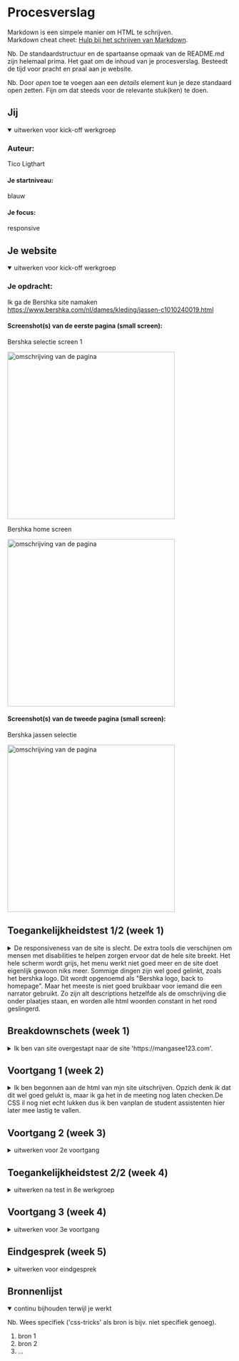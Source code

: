 # Procesverslag
Markdown is een simpele manier om HTML te schrijven.  
Markdown cheat cheet: [Hulp bij het schrijven van Markdown](https://github.com/adam-p/markdown-here/wiki/Markdown-Cheatsheet).

Nb. De standaardstructuur en de spartaanse opmaak van de README.md zijn helemaal prima. Het gaat om de inhoud van je procesverslag. Besteedt de tijd voor pracht en praal aan je website.

Nb. Door *open* toe te voegen aan een *details* element kun je deze standaard open zetten. Fijn om dat steeds voor de relevante stuk(ken) te doen.





## Jij

<details open>
  <summary>uitwerken voor kick-off werkgroep</summary>

  ### Auteur:
 Tico Ligthart

  #### Je startniveau:
  blauw

  #### Je focus:
 responsive
 
</details>





## Je website

<details open>
  <summary>uitwerken voor kick-off werkgroep</summary>

  ### Je opdracht:
 Ik ga de Bershka site namaken
 https://www.bershka.com/nl/dames/kleding/jassen-c1010240019.html

  #### Screenshot(s) van de eerste pagina (small screen): 
  Bershka selectie screen 1
  
  <img src="readme-images/bershkascreen1.jpg" width="375px" alt="omschrijving van de pagina">
  
  
 Bershka home screen
  
   <img src="readme-images/bershkascreen1_2.jpg" width="375px" alt="omschrijving van de pagina">

  #### Screenshot(s) van de tweede pagina (small screen):
  Bershka jassen selectie
  
  <img src="readme-images/Bershkascreen2.jpg" width="375px" alt="omschrijving van de pagina">
 
</details>



## Toegankelijkheidstest 1/2 (week 1)

<details>
  <summary>De responsiveness van de site is slecht. De extra tools die verschijnen om mensen met disabilities te helpen zorgen ervoor dat de hele site breekt. Het hele scherm wordt grijs, het menu werkt niet goed meer en de site doet eigenlijk gewoon niks meer. Sommige dingen zijn wel goed gelinkt, zoals het bershka logo. Dit wordt opgenoemd als "Bershka logo, back to homepage". Maar het meeste is niet goed bruikbaar voor iemand die een narrator gebruikt. Zo zijn alt descriptions hetzelfde als de omschrijving die onder plaatjes staan, en worden alle html woorden constant in het rond geslingerd. </summary>

  ### Bevindingen
  Lijst met je bevindingen die in de test naar voren kwamen:
  - De site is zonder zicht zeer slecht te navigeren.
  - Veel dingen zijn niet goed gelabeld.
  - Veel dingen staan klein en op elkaar, dus voor mensen die bijvoorbeeld parkisons hebben is het heel moeilijk om de site te navigeren. Ook zorgt dit ervoor dat   dingen snel onleesbaar worden als je zicht slechter is.

  #### Screenreader
Het is moeilijk te navigeren, veel dingen zijn slecht gelabeld.
Daarnaast breken de extra support tools de hele site.

Het is makkelijk om de html elementen de juiste namen en dat soort dingen te geven zodat de screen reader het niet fout afleest. Maar het feit dat de screen reader tools de site breken is niet makkelijk fix baar, want ik snap niet waarom dit gebeurt. 

  #### Muis en Toetsenbord 

De tab navigatie selecteert dingen die niet te zien zijn. Ook is de selector niet super duidelijk. Daarnaast is de volgorde waarin de tabselectie gaat niet super logisch, zo gaat het soms menus in die nog niet geopend zijn inplaats van naar de volgende item in het navigatie menu.

Een oplossing zou zijn de code semantisch correct maken. 



  #### Motoriek (shocks, elastiekjes)
De site is opzich prima navigeerbaar met de elastiekjes, maar veel dingen staan wel dicht op elkaar. Met de schokken maat dit het heel moeilijk om de site te navigeren.

Een makkelijke oplossing zou zijn om alle menutjes gewoon wat grooter te maken. De hoofd menus zijn dit al, maar de sub-menutjes zijn super klein. Geef ze gewoon wat meer ruimte, en ook maar direct wat meer letter grootte. Lost ook meteen het volgende probleem op:

  #### Visueel (brillen, contrast, kleurenblind, dark/light). 
Met een visuele beperking zijn alle kleinere menus al heel snel onleesbaar. De darktheme van de site werkt wel prima en er is ook genoeg contrast voor kleure blinde mensen.

De menus moeten gewoon wat groter gemaakt worden.

Achteraf blijkt dat de site op telefoon en het vormaat " telefoon" op computer compleet verschillend zijn. Dit en dat de support tools de site breken hebben ervoor gezorgd dat ik maar van site ben verandert (op 17/11/2022).

</details>



## Breakdownschets (week 1)

<details>
  <summary>Ik ben van site overgestapt naar de site 'https://mangasee123.com'.</summary>

  ### de hele pagina: 
  <img src="readme-images/mangaseebreakdownschets.jpg" width="375px" alt="breakdown van de hele pagina">

  ### dynamisch deel (bijv menu): 
  <img src="readme-images/dummy-plaatje.jpg" width="375px" alt="breakdown van een dynamisch deel">

  ### wellicht nog een dynamisch deel (bijv filter): 
  <img src="readme-images/dummy-plaatje.jpg" width="375px" alt="breakdown van nog een dynamisch deel">

</details>





## Voortgang 1 (week 2)

<details>
  <summary>Ik ben begonnen aan de html van mjn site uitschrijven. Opzich denk ik dat dit wel goed gelukt is, maar ik ga het in de meeting nog laten checken.De CSS il nog niet echt lukken dus ik ben vanplan de student assistenten hier later mee lastig te vallen.</summary>

  ### Stand van zaken
  Wat ging goed?
  Ik vind het leuk om hie raan te werken, maar er is nog niet super veel goed gegaan moet ik zeggen.
  
  Wat ging minder?
  Ondanks de opdrachten te hebben gedaan en de code terugbeken te hebben kom ik niet uit de css. De header wil niet met flexbox staan zoals ik wil, de articles   waar ik dan weer grid voor gebruik vallen niet mooi binnen een blokje. Ik snap er niks van. Ik moet maar in het gesprek later het er even over hebben (of      studentassistenten na afloop vragen).
     
  Hier de html, css en hoe het eruit ziet:
  <details>

    <!DOCTYPE html>
<html lang="en">
<head>
    <meta charset="UTF-8">
    <title>Document</title>
    <link rel="stylesheet" href="../css/mangasee.css">
</head>

<body>
    
     <!--header waar in het logo, de zoek balk en het navigatie menu moeten zitten -->
    <header>
         <img src="../images/logoms.png" alt="The Mangasee logo, depicting the word Manga in white and the word See in blue">
         <input type="text" placeholder="Quick Search.." >
         
      
        <ul>
             <li>
                 <a href="../basiswebsite/indexmangasee.html" ><img src="../images/homeicon.png" alt="Home button"></a>
             </li>
             <li>
                 <img src="../images/">
             </li>
             <li>
                  <img src="../images/zoekicon.png" alt="Zoek knop">
             </li>
             <li>
                 <img src="../images/">
             </li>
             <li>
                 <p>Login</p>
             </li>
         </ul>
        
    </header>
 
    <main>
        <img src="../images/berserk.jpg" alt="promotional art for the manga Berserk">
        
         <ul>
            
            <li>
             <h3>Hot Update</h3> <h3>more >></h3>
            </li>
             
            <li>
                 <article>
                     <img src="../images/Kengan-Omega.jpg" width= "200px">
                     <h4>Kengan Omega</h4>
                     <p> Chapter 185</p>
                     <p> 3 hours ago</p>
                 </article>
                 
            </li>
            
             <li>
                 <article>
                     <img src="../images/Kengan-Omega.jpg">
                     <h4>Kengan Omega</h4>
                     <p> Chapter 185</p>
                     <p> 3 hours ago</p>
                 </article>
                 
            </li>
         </ul> 
    </main>
    
    
    
</body>
</html>
 
 Dan de css:
/*--bgcolor:  color: darkgray;
--bgcolor2: color: black; */
/* */
header{
    /*background-color:var(--bgcolor); */
    background-color: dimgray;
    
}

main{
    /*background-color: var(--bgcolor2);*/
    /*background-color: black;*/
}

main:nth-of-type(1) a{
/* om plaatje te positioneren ater */
}


/* the top nav */
/* makes it so the nav menu doesnt have those dots */
ul{
    list-style: none;
    display: flex;
}

ul:nth-of-type(1) li{
    flex-grow: 1;
}


/* The articles */

main ul{
        list-style:none; 
        background-color: darkgrey;
}

main:nth-of-type(1) li{
    
}

li article{
    background-color: white;
    display:grid;
    grid-template-rows: 1fr 1fr 1fr;
    grid-template-columns: 1fr 2fr;
    grid-gap: 1em;
}

article img{
  grid-row-start:1;
  grid-column-start: 1;
  grid-column-end: -1;
}

article h4{
    color: blueviolet;
  grid-row-start:1;
  grid-column-start: 2;
}

article:nth-child(1) p{
  grid-row:2;
  grid-column-start: 2;
}

article:nth-child(2) p{
  grid-row-start:3;
  grid-column-start: 2;
}

en hoe het eruit ziet:
  <img src="readme-images/horrorcss.jpg" width="375px" alt="lelijke site waar niks van de layout klopt">
 </details>

  ### Agenda voor meeting
  samen met je groepje opstellen
 1. Tico - html checken, misschien nog css hulp???
 2. Naomi - html checken, fouten eruit halen
 3. Kars - html checken
 4. Brett - html checken, breakdown schets doornemen

  ### Verslag van meeting
  hier na afloop snel de uitkomsten van de meeting vastleggen

  - punt 1
  - punt 2
  - nog een punt
  - ...

</details>





## Voortgang 2 (week 3)

<details>
  <summary>uitwerken voor 2e voortgang</summary>

  ### Stand van zaken
  hier dit ging goed & dit was lastig (neem ook screenshots op van delen van je website en code)


  ### Agenda voor meeting
  samen met je groepje opstellen

  | student 1      | student 2          | student 3    | student 4        |
  | ---            | ---                | ---          | ---              |
  | dit bespreken  | en dit             | en ik dit    | en dan ik dat    |
  | en dat ook nog | dit als er tijd is | nog een punt | dit wil ik zeker |
  | ...            | ...                | ...          | ...              |


  ### Verslag van meeting
  hier na afloop snel de uitkomsten van de meeting vastleggen

  - punt 1
  - punt 2
  - nog een punt
- ...

</details>





## Toegankelijkheidstest 2/2 (week 4)

<details>
  <summary>uitwerken na test in 8e werkgroep</summary>

  ### Bevindingen
  Lijst met je bevindingen die in de test naar voren kwamen (geef ook aan wat er verbeterd is):

  #### Screenreader
  Hier korte omschrijving (met indien nodig afbeeldingen)

  Hier een omschrijving van hoe het opgelost kan worden (met indien nodig afbeeldingen)


  #### Muis en Toetsenbord 
  Hier korte omschrijving (met indien nodig afbeeldingen)

  Hier een omschrijving van hoe het opgelost kan worden (met indien nodig afbeeldingen)


  #### Motoriek (shocks, elastiekjes)
  Hier korte omschrijving (met indien nodig afbeeldingen)

  Hier een omschrijving van hoe het opgelost kan worden (met indien nodig afbeeldingen)


  #### Visueel (brillen, contrast, kleurenblind, dark/light). 
  Hier korte omschrijving (met indien nodig afbeeldingen)

  Hier een omschrijving van hoe het opgelost kan worden (met indien nodig afbeeldingen)

</details>





## Voortgang 3 (week 4)

<details>
  <summary>uitwerken voor 3e voortgang</summary>

  ### Stand van zaken
  hier dit ging goed & dit was lastig (neem ook screenshots op van delen van je website en code)


  ### Agenda voor meeting
  samen met je groepje opstellen

  | student 1      | student 2          | student 3    | student 4        |
  | ---            | ---                | ---          | ---              |
  | dit bespreken  | en dit             | en ik dit    | en dan ik dat    |
  | en dat ook nog | dit als er tijd is | nog een punt | dit wil ik zeker |
  | ...            | ...                | ...          | ...              |


  ### Verslag van meeting
  hier na afloop snel de uitkomsten van de meeting vastleggen

  - punt 1
  - punt 2
  - nog een punt
  - ...

</details>





## Eindgesprek (week 5)

<details>
  <summary>uitwerken voor eindgesprek</summary>

  ### Je uitkomst - karakteristiek screenshots:
  <img src="readme-images/dummy-plaatje.jpg" width="375px" alt="uitomst opdracht 1">


  ### Dit ging goed/Heb ik geleerd: 
  Korte omschrijving met plaatjes

  <img src="readme-images/dummy-plaatje.jpg" width="375px" alt="top">


  ### Dit was lastig/Is niet gelukt:
  Korte omschrijving met plaatjes

  <img src="readme-images/dummy-plaatje.jpg" width="375px" alt="bummer">
</details>





## Bronnenlijst

<details open>
  <summary>continu bijhouden terwijl je werkt</summary>

  Nb. Wees specifiek ('css-tricks' als bron is bijv. niet specifiek genoeg).

  1. bron 1
  2. bron 2
  3. ...

</details>
